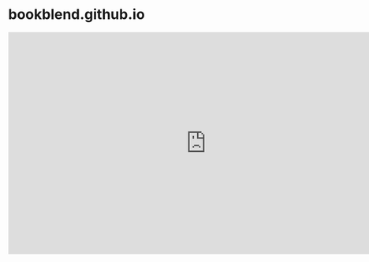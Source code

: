 # bookblend.github.io

<iframe style="border: 1px solid rgba(0, 0, 0, 0.1);" width="800" height="450" src="https://embed.figma.com/proto/z20lUWS0tBGrOAjKau6l8Z/V1?node-id=351-2283&p=f&scaling=scale-down&content-scaling=fixed&page-id=352%3A1986&starting-point-node-id=351%3A2283&show-proto-sidebar=1&embed-host=share" allowfullscreen></iframe>